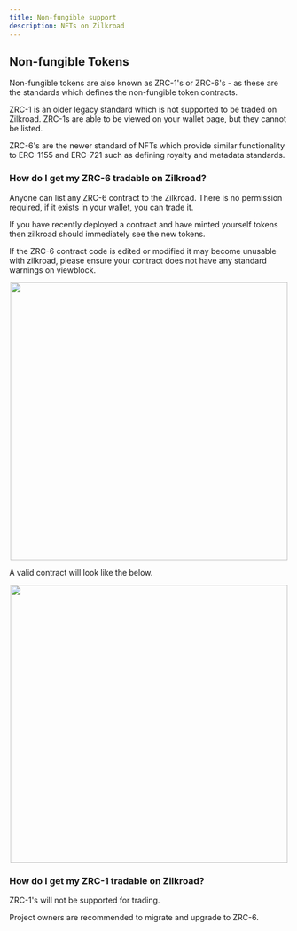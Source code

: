 ```yaml
---
title: Non-fungible support
description: NFTs on Zilkroad
---
```


## Non-fungible Tokens

Non-fungible tokens are also known as ZRC-1's or ZRC-6's -  as these are the standards which defines the non-fungible token contracts.

ZRC-1 is an older legacy standard which is not supported to be traded on Zilkroad. ZRC-1s are able to be viewed on your wallet page, but they cannot be listed.

ZRC-6's are the newer standard of NFTs which provide similar functionality to ERC-1155 and ERC-721 such as defining royalty and metadata standards.

### How do I get my ZRC-6 tradable on Zilkroad?

Anyone can list any ZRC-6 contract to the Zilkroad. There is no permission required, if it exists in your wallet, you can trade it.

If you have recently deployed a contract and have minted yourself tokens then zilkroad should immediately see the new tokens.

If the ZRC-6 contract code is edited or modified it may become unusable with zilkroad, please ensure your contract does not have any standard warnings on viewblock.  

<p align="center">
  <img width="500" height="500" src="/img/features/broken_zrc6.png">
</p>

A valid contract will look like the below.

<p align="center">
  <img width="500" height="500" src="/img/features/valid_zrc6.png">
</p>

### How do I get my ZRC-1 tradable on Zilkroad?

ZRC-1's will not be supported for trading.

Project owners are recommended to migrate and upgrade to ZRC-6.
